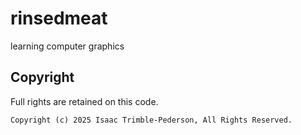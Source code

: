 # rinsedmeat
learning computer graphics

## Copyright
Full rights are retained on this code.

```
Copyright (c) 2025 Isaac Trimble-Pederson, All Rights Reserved.
```

